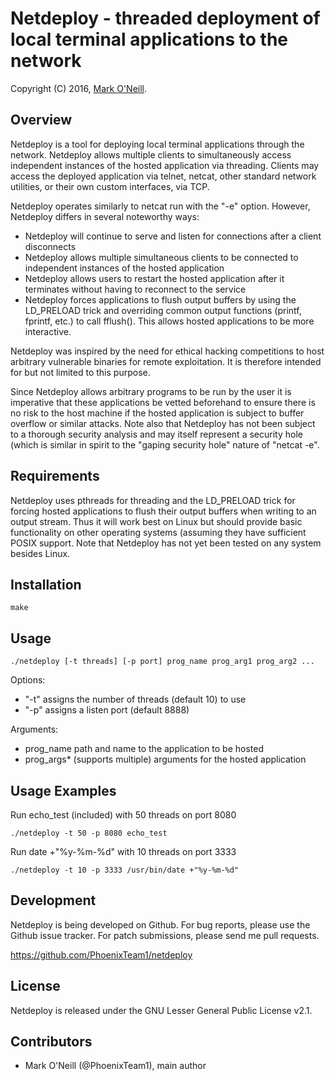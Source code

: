 # Netdeploy - threaded deployment of local terminal applications to the network
Copyright (C) 2016, [Mark O'Neill](//markoneill.name/).  


## Overview

Netdeploy is a tool for deploying local terminal applications through
the network. Netdeploy allows multiple clients to simultaneously
access independent instances of the hosted application via threading.
Clients may access the deployed application via telnet, netcat, other
standard network utilities, or their own custom interfaces, via TCP.

Netdeploy operates similarly to netcat run with the "-e" option.
However, Netdeploy differs in several noteworthy ways:

- Netdeploy will continue to serve and listen for connections after
  a client disconnects
- Netdeploy allows multiple simultaneous clients to be connected to
  independent instances of the hosted application
- Netdeploy allows users to restart the hosted application after it
  terminates without having to reconnect to the service
- Netdeploy forces applications to flush output buffers by using the
  LD\_PRELOAD trick and overriding common output functions (printf,
  fprintf, etc.) to call fflush(). This allows hosted applications
  to be more interactive.

Netdeploy was inspired by the need for ethical hacking competitions
to host arbitrary vulnerable binaries for remote exploitation. It is
therefore intended for but not limited to this purpose.

Since Netdeploy allows arbitrary programs to be run by the user it is
imperative that these applications be vetted beforehand to ensure there
is no risk to the host machine if the hosted application is subject to
buffer overflow or similar attacks. Note also that Netdeploy has not
been subject to a thorough security analysis and may itself represent
a security hole (which is similar in spirit to the "gaping security
hole" nature of "netcat -e".

## Requirements

Netdeploy uses pthreads for threading and the LD\_PRELOAD trick for
forcing hosted applications to flush their output buffers when writing
to an output stream. Thus it will work best on Linux but should 
provide basic functionality on other operating systems (assuming they
have sufficient POSIX support. Note that Netdeploy has not yet been 
tested on any system besides Linux.


## Installation

    make


## Usage

    ./netdeploy [-t threads] [-p port] prog_name prog_arg1 prog_arg2 ...

Options: 

- "-t" assigns the number of threads (default 10) to use 
- "-p" assigns a listen port (default 8888)

Arguments:

- prog\_name path and name to the application to be hosted
- prog\_args\* (supports multiple) arguments for the hosted application


## Usage Examples

Run echo\_test (included) with 50 threads on port 8080

    ./netdeploy -t 50 -p 8080 echo_test

Run date +"%y-%m-%d" with 10 threads on port 3333

    ./netdeploy -t 10 -p 3333 /usr/bin/date +"%y-%m-%d"

## Development

Netdeploy is being developed on Github.  For bug reports, please use the Github
issue tracker.  For patch submissions, please send me pull requests.

https://github.com/PhoenixTeam1/netdeploy


## License

Netdeploy is released under the GNU Lesser General Public License v2.1.


## Contributors

-   Mark O'Neill (@PhoenixTeam1), main author
